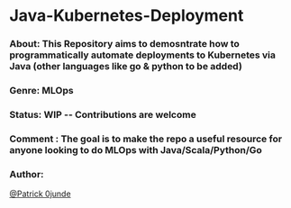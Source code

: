 # Java-Kubernetes-Deployment

### About:  This Repository aims to demosntrate how to programmatically automate deployments to Kubernetes via Java (other languages like go & python to be added)

### Genre: MLOps

### Status: WIP -- Contributions are welcome 

### Comment : The goal is to make the repo a useful resource for anyone looking to do MLOps with Java/Scala/Python/Go

### Author:
[@Patrick 0junde](https://twitter.com/patrickojunde)
